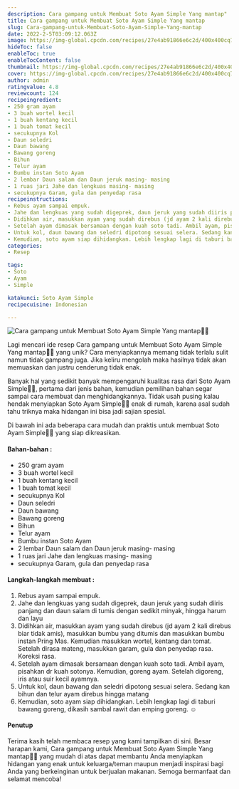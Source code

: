 ```yaml
---
description: Cara gampang untuk Membuat Soto Ayam Simple Yang mantap"
title: Cara gampang untuk Membuat Soto Ayam Simple Yang mantap
slug: Cara-gampang-untuk-Membuat-Soto-Ayam-Simple-Yang-mantap
date: 2022-2-5T03:09:12.063Z
image: https://img-global.cpcdn.com/recipes/27e4ab91866e6c2d/400x400cq70/photo.jpg
hideToc: false
enableToc: true
enableTocContent: false
thumbnail: https://img-global.cpcdn.com/recipes/27e4ab91866e6c2d/400x400cq70/photo.jpg
cover: https://img-global.cpcdn.com/recipes/27e4ab91866e6c2d/400x400cq70/photo.jpg
author: admin
ratingvalue: 4.8
reviewcount: 124
recipeingredient:
- 250 gram ayam
- 3 buah wortel kecil
- 1 buah kentang kecil
- 1 buah tomat kecil
- secukupnya Kol
- Daun seledri
- Daun bawang
- Bawang goreng
- Bihun
- Telur ayam
- Bumbu instan Soto Ayam
- 2 lembar Daun salam dan Daun jeruk masing- masing
- 1 ruas jari Jahe dan lengkuas masing- masing
- secukupnya Garam, gula dan penyedap rasa
recipeinstructions:
- Rebus ayam sampai empuk.
- Jahe dan lengkuas yang sudah digeprek, daun jeruk yang sudah diiris panjang dan daun salam di tumis dengan sedikit minyak, hingga harum dan layu
- Didihkan air, masukkan ayam yang sudah direbus (jd ayam 2 kali direbus biar tidak amis), masukkan bumbu yang ditumis dan masukkan bumbu instan Pring Mas. Kemudian masukkan wortel, kentang dan tomat. Setelah dirasa mateng, masukkan garam, gula dan penyedap rasa. Koreksi rasa.
- Setelah ayam dimasak bersamaan dengan kuah soto tadi. Ambil ayam, pisahkan dr kuah sotonya. Kemudian, goreng ayam. Setelah digoreng, iris atau suir kecil ayamnya.
- Untuk kol, daun bawang dan seledri dipotong sesuai selera. Sedang kan bihun dan telur ayam direbus hingga matang
- Kemudian, soto ayam siap dihidangkan. Lebih lengkap lagi di taburi bawang goreng, dikasih sambal rawit dan emping goreng. ☺️
categories:
- Resep

tags:
- Soto
- Ayam
- Simple

katakunci: Soto Ayam Simple
recipecuisine: Indonesian

---
```


![Cara gampang untuk Membuat Soto Ayam Simple Yang mantap👩‍🍳](https://img-global.cpcdn.com/recipes/27e4ab91866e6c2d/400x400cq70/photo.jpg)

Lagi mencari ide resep Cara gampang untuk Membuat Soto Ayam Simple Yang mantap👩‍🍳 yang unik? Cara menyiapkannya memang tidak terlalu sulit namun tidak gampang juga. Jika keliru mengolah maka hasilnya tidak akan memuaskan dan justru cenderung tidak enak.

Banyak hal yang sedikit banyak mempengaruhi kualitas rasa dari Soto Ayam Simple👩‍🍳, pertama dari jenis bahan, kemudian pemilihan bahan segar sampai cara membuat dan menghidangkannya. Tidak usah pusing kalau hendak menyiapkan Soto Ayam Simple👩‍🍳 enak di rumah, karena asal sudah tahu triknya maka hidangan ini bisa jadi sajian spesial.

Di bawah ini ada beberapa cara mudah dan praktis untuk membuat Soto Ayam Simple👩‍🍳 yang siap dikreasikan.

<!--inarticleads1-->

#### Bahan-bahan :

- 250 gram ayam
- 3 buah wortel kecil
- 1 buah kentang kecil
- 1 buah tomat kecil
- secukupnya Kol
- Daun seledri
- Daun bawang
- Bawang goreng
- Bihun
- Telur ayam
- Bumbu instan Soto Ayam
- 2 lembar Daun salam dan Daun jeruk masing- masing
- 1 ruas jari Jahe dan lengkuas masing- masing
- secukupnya Garam, gula dan penyedap rasa

<!--inarticleads2-->

#### Langkah-langkah membuat :

1. Rebus ayam sampai empuk.
1. Jahe dan lengkuas yang sudah digeprek, daun jeruk yang sudah diiris panjang dan daun salam di tumis dengan sedikit minyak, hingga harum dan layu
1. Didihkan air, masukkan ayam yang sudah direbus (jd ayam 2 kali direbus biar tidak amis), masukkan bumbu yang ditumis dan masukkan bumbu instan Pring Mas. Kemudian masukkan wortel, kentang dan tomat. Setelah dirasa mateng, masukkan garam, gula dan penyedap rasa. Koreksi rasa.
1. Setelah ayam dimasak bersamaan dengan kuah soto tadi. Ambil ayam, pisahkan dr kuah sotonya. Kemudian, goreng ayam. Setelah digoreng, iris atau suir kecil ayamnya.
1. Untuk kol, daun bawang dan seledri dipotong sesuai selera. Sedang kan bihun dan telur ayam direbus hingga matang
1. Kemudian, soto ayam siap dihidangkan. Lebih lengkap lagi di taburi bawang goreng, dikasih sambal rawit dan emping goreng. ☺️

#### Penutup

Terima kasih telah membaca resep yang kami tampilkan di sini. Besar harapan kami, Cara gampang untuk Membuat Soto Ayam Simple Yang mantap👩‍🍳 yang mudah di atas dapat membantu Anda menyiapkan hidangan yang enak untuk keluarga/teman maupun menjadi inspirasi bagi Anda yang berkeinginan untuk berjualan makanan. Semoga bermanfaat dan selamat mencoba!